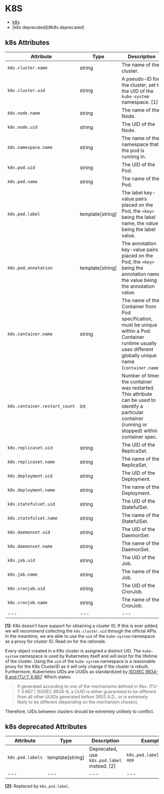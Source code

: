 
<!--- Hugo front matter used to generate the website version of this page:
--->

# K8S

- [k8s](#k8s)
- [k8s deprecated](#k8s deprecated)


## k8s Attributes

| Attribute  | Type | Description  | Examples  | Stability |
|---|---|---|---|---|
| `k8s.cluster.name` | string | The name of the cluster.  |`opentelemetry-cluster` | ![Experimental](https://img.shields.io/badge/-experimental-blue) |
| `k8s.cluster.uid` | string | A pseudo-ID for the cluster, set to the UID of the `kube-system` namespace. [1] |`218fc5a9-a5f1-4b54-aa05-46717d0ab26d` | ![Experimental](https://img.shields.io/badge/-experimental-blue) |
| `k8s.node.name` | string | The name of the Node.  |`node-1` | ![Experimental](https://img.shields.io/badge/-experimental-blue) |
| `k8s.node.uid` | string | The UID of the Node.  |`1eb3a0c6-0477-4080-a9cb-0cb7db65c6a2` | ![Experimental](https://img.shields.io/badge/-experimental-blue) |
| `k8s.namespace.name` | string | The name of the namespace that the pod is running in.  |`default` | ![Experimental](https://img.shields.io/badge/-experimental-blue) |
| `k8s.pod.uid` | string | The UID of the Pod.  |`275ecb36-5aa8-4c2a-9c47-d8bb681b9aff` | ![Experimental](https://img.shields.io/badge/-experimental-blue) |
| `k8s.pod.name` | string | The name of the Pod.  |`opentelemetry-pod-autoconf` | ![Experimental](https://img.shields.io/badge/-experimental-blue) |
| `k8s.pod.label` | template[string] | The label key-value pairs placed on the Pod, the `<key>` being the label name, the value being the label value.  |`k8s.pod.label.app=my-app`; `k8s.pod.label.mycompany.io/arch=x64`; `k8s.pod.label.data=` | ![Experimental](https://img.shields.io/badge/-experimental-blue) |
| `k8s.pod.annotation` | template[string] | The annotation key-value pairs placed on the Pod, the `<key>` being the annotation name, the value being the annotation value.  |`k8s.pod.annotation.kubernetes.io/enforce-mountable-secrets=true`; `k8s.pod.annotation.mycompany.io/arch=x64`; `k8s.pod.annotation.data=` | ![Experimental](https://img.shields.io/badge/-experimental-blue) |
| `k8s.container.name` | string | The name of the Container from Pod specification, must be unique within a Pod. Container runtime usually uses different globally unique name (`container.name`).  |`redis` | ![Experimental](https://img.shields.io/badge/-experimental-blue) |
| `k8s.container.restart_count` | int | Number of times the container was restarted. This attribute can be used to identify a particular container (running or stopped) within a container spec.  |`0`; `2` | ![Experimental](https://img.shields.io/badge/-experimental-blue) |
| `k8s.replicaset.uid` | string | The UID of the ReplicaSet.  |`275ecb36-5aa8-4c2a-9c47-d8bb681b9aff` | ![Experimental](https://img.shields.io/badge/-experimental-blue) |
| `k8s.replicaset.name` | string | The name of the ReplicaSet.  |`opentelemetry` | ![Experimental](https://img.shields.io/badge/-experimental-blue) |
| `k8s.deployment.uid` | string | The UID of the Deployment.  |`275ecb36-5aa8-4c2a-9c47-d8bb681b9aff` | ![Experimental](https://img.shields.io/badge/-experimental-blue) |
| `k8s.deployment.name` | string | The name of the Deployment.  |`opentelemetry` | ![Experimental](https://img.shields.io/badge/-experimental-blue) |
| `k8s.statefulset.uid` | string | The UID of the StatefulSet.  |`275ecb36-5aa8-4c2a-9c47-d8bb681b9aff` | ![Experimental](https://img.shields.io/badge/-experimental-blue) |
| `k8s.statefulset.name` | string | The name of the StatefulSet.  |`opentelemetry` | ![Experimental](https://img.shields.io/badge/-experimental-blue) |
| `k8s.daemonset.uid` | string | The UID of the DaemonSet.  |`275ecb36-5aa8-4c2a-9c47-d8bb681b9aff` | ![Experimental](https://img.shields.io/badge/-experimental-blue) |
| `k8s.daemonset.name` | string | The name of the DaemonSet.  |`opentelemetry` | ![Experimental](https://img.shields.io/badge/-experimental-blue) |
| `k8s.job.uid` | string | The UID of the Job.  |`275ecb36-5aa8-4c2a-9c47-d8bb681b9aff` | ![Experimental](https://img.shields.io/badge/-experimental-blue) |
| `k8s.job.name` | string | The name of the Job.  |`opentelemetry` | ![Experimental](https://img.shields.io/badge/-experimental-blue) |
| `k8s.cronjob.uid` | string | The UID of the CronJob.  |`275ecb36-5aa8-4c2a-9c47-d8bb681b9aff` | ![Experimental](https://img.shields.io/badge/-experimental-blue) |
| `k8s.cronjob.name` | string | The name of the CronJob.  |`opentelemetry` | ![Experimental](https://img.shields.io/badge/-experimental-blue) |
|---|---|---|---|---|

**[1]:** K8s doesn't have support for obtaining a cluster ID. If this is ever
added, we will recommend collecting the `k8s.cluster.uid` through the
official APIs. In the meantime, we are able to use the `uid` of the
`kube-system` namespace as a proxy for cluster ID. Read on for the
rationale.

Every object created in a K8s cluster is assigned a distinct UID. The
`kube-system` namespace is used by Kubernetes itself and will exist
for the lifetime of the cluster. Using the `uid` of the `kube-system`
namespace is a reasonable proxy for the K8s ClusterID as it will only
change if the cluster is rebuilt. Furthermore, Kubernetes UIDs are
UUIDs as standardized by
[ISO/IEC 9834-8 and ITU-T X.667](https://www.itu.int/ITU-T/studygroups/com17/oid.html).
Which states:

> If generated according to one of the mechanisms defined in Rec.
  ITU-T X.667 | ISO/IEC 9834-8, a UUID is either guaranteed to be
  different from all other UUIDs generated before 3603 A.D., or is
  extremely likely to be different (depending on the mechanism chosen).

Therefore, UIDs between clusters should be extremely unlikely to
conflict.



## k8s deprecated Attributes

| Attribute  | Type | Description  | Examples  | Stability |
|---|---|---|---|---|
| `k8s.pod.labels` | template[string] | Deprecated, use `k8s.pod.label` instead. [2] |`k8s.pod.label.app=my-app` | ![Deprecated](https://img.shields.io/badge/-deprecated-red) |
|---|---|---|---|---|

**[2]:** Replaced by `k8s.pod.label`.

